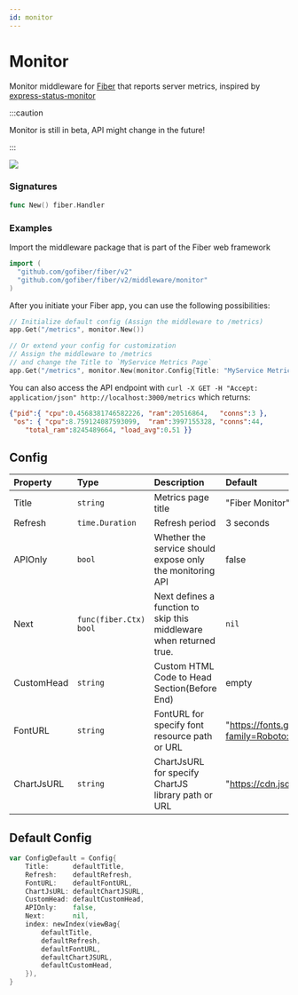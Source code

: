 ```yaml
---
id: monitor
---
```


# Monitor

Monitor middleware for [Fiber](https://github.com/gofiber/fiber) that reports server metrics, inspired by [express-status-monitor](https://github.com/RafalWilinski/express-status-monitor)

:::caution

Monitor is still in beta, API might change in the future!

:::

![](https://i.imgur.com/nHAtBpJ.gif)

### Signatures
```go
func New() fiber.Handler
```

### Examples
Import the middleware package that is part of the Fiber web framework

```go
import (
  "github.com/gofiber/fiber/v2"
  "github.com/gofiber/fiber/v2/middleware/monitor"
)
```

After you initiate your Fiber app, you can use the following possibilities:
```go
// Initialize default config (Assign the middleware to /metrics)
app.Get("/metrics", monitor.New())

// Or extend your config for customization
// Assign the middleware to /metrics
// and change the Title to `MyService Metrics Page`
app.Get("/metrics", monitor.New(monitor.Config{Title: "MyService Metrics Page"}))
```
You can also access the API endpoint with
`curl -X GET -H "Accept: application/json" http://localhost:3000/metrics` which returns:
```json
{"pid":{ "cpu":0.4568381746582226, "ram":20516864,   "conns":3 },
 "os": { "cpu":8.759124087593099,  "ram":3997155328, "conns":44,
    "total_ram":8245489664, "load_avg":0.51 }}
```

## Config

| Property   | Type                    | Description                                                         | Default                                                                     |
|:-----------|:------------------------|:--------------------------------------------------------------------|:----------------------------------------------------------------------------|
| Title      | `string`                | Metrics page title                                                  | "Fiber Monitor"                                                             |
| Refresh    | `time.Duration`         | Refresh period                                                      | 3 seconds                                                                   |
| APIOnly    | `bool`                  | Whether the service should expose only the monitoring API           | false                                                                       |
| Next       | `func(fiber.Ctx) bool` | Next defines a function to skip this middleware when returned true. | `nil`                                                                       |
| CustomHead | `string`                | Custom HTML Code to Head Section(Before End)                        | empty                                                                       |
| FontURL    | `string`                | FontURL for specify font resource path or URL                       | "https://fonts.googleapis.com/css2?family=Roboto:wght@400;900&display=swap" |
| ChartJsURL | `string`                | ChartJsURL for specify ChartJS library path or URL                  | "https://cdn.jsdelivr.net/npm/chart.js@2.9/dist/Chart.bundle.min.js"        |

## Default Config

```go
var ConfigDefault = Config{
	Title:      defaultTitle,
	Refresh:    defaultRefresh,
	FontURL:    defaultFontURL,
	ChartJsURL: defaultChartJSURL,
	CustomHead: defaultCustomHead,
	APIOnly:    false,
	Next:       nil,
	index: newIndex(viewBag{
		defaultTitle,
		defaultRefresh,
		defaultFontURL,
		defaultChartJSURL,
		defaultCustomHead,
	}),
}
```
